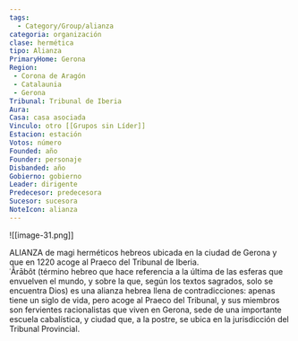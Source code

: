 ```yaml
---
tags:
  - Category/Group/alianza
categoria: organización
clase: hermética
tipo: Alianza
PrimaryHome: Gerona 
Region:
 - Corona de Aragón 
 - Catalaunia 
 - Gerona 
Tribunal: Tribunal de Iberia 
Aura: 
Casa: casa asociada
Vinculo: otro [[Grupos sin Líder]]
Estacion: estación
Votos: número
Founded: año
Founder: personaje
Disbanded: año
Gobierno: gobierno
Leader: dirigente
Predecesor: predecesora
Sucesor: sucesora
NoteIcon: alianza
---
```

![[image-31.png]]

<span class="dropcap">A</span>LIANZA de magi herméticos hebreos ubicada en la ciudad de <span data-article-privacy="private" data-article-id="22b30d31-bc17-4692-b69f-779ad5b192a3" data-template-type="settlement" class="private-article article-unlinked entity-link wa-link">Gerona</span> y que en 1220 acoge al <span class="article-link article-explorer-link entity-link wa-link" data-article-privacy="public" data-article-id="125bd912-7c6b-41ff-bceb-644ab7fceedd" data-template-type="rank" data-article="125bd912-7c6b-41ff-bceb-644ab7fceedd">Praeco</span> del <span class="article-link article-explorer-link entity-link wa-link" data-article-privacy="public" data-article-id="933f985a-d7d5-4144-b52f-5f13892169b9" data-template-type="organization" data-article="933f985a-d7d5-4144-b52f-5f13892169b9">Tribunal de Iberia</span>.
<br />
ʿĂrābôt (término hebreo que hace referencia a la última de las esferas que envuelven el mundo, y sobre la que, según los textos sagrados, solo se encuentra Dios) es una alianza hebrea llena de contradicciones: apenas tiene un siglo de vida, pero acoge al Praeco del Tribunal, y sus miembros son fervientes racionalistas que viven en Gerona, sede de una importante escuela cabalística, y ciudad que, a la postre, se ubica en la jurisdicción del <span class="article-link article-explorer-link entity-link wa-link" data-article-privacy="public" data-article-id="c6678309-26f2-401d-8313-72129cb1ecbb" data-template-type="organization" data-article="c6678309-26f2-401d-8313-72129cb1ecbb">Tribunal Provincial</span>.<div id="fa61593adcfaacc33b0824a5f2925eaf" class="visibility-toggler image-thumb-container user-css-image-thumbnail position-relative padding-10 "><img src="https://worldanvil.com/uploads/images/418013b902b77cca6b52deb52deaf5da.png" alt title="Arabot1.png" /></div>